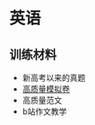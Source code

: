 # 英语

## 训练材料
  - 新高考以来的真题
  - [高质量模拟卷](https://forsurfing.github.io/高中/高三/高质量模拟卷)
  - 高质量范文
  - b站作文教学


